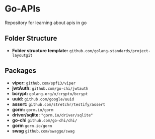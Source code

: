 # Go-APIs
Repository for learning about apis in go

## Folder Structure
* **Folder structure template:** `github.com/golang-standards/project-layoutgit`

## Packages
* **viper:** `github.com/spf13/viper`
* **jwtAuth:** `github.com/go-chi/jwtauth`
* **bcrypt:** `golang.org/x/crypto/bcrypt`
* **uuid:** `github.com/google/uuid`
* **assert:** `github.com/stretchr/testify/assert`
* **gorm:** `gorm.io/gorm`
* **driver/sqlite:** `"gorm.io/driver/sqlite"`
* **go-chi** `github.com/go-chi/chi/`
* **gorm** `gorm.io/gorm`
* **swag** `github.com/swaggo/swag`
